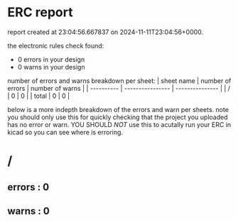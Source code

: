 # ERC report

report created at 23:04:56.667837 on 2024-11-11T23:04:56+0000.

the electronic rules check found:
- 0 errors in your design
- 0 warns in your design

number of errors and warns breakdown per sheet:
| sheet name | number of errors | number of warns |
| ---------- | ---------------- | --------------- | 
| / | 0 | 0 | 
| total             |  0                      | 0                       |

below is a more indepth breakdown of the errors and warn per sheets.
note you should only use this for quickly checking that the project
you uploaded has no error or warn. YOU SHOULD *NOT* use this to acutally
run your ERC in kicad so you can see where is erroring.


# /
## errors : 0

## warns : 0 


